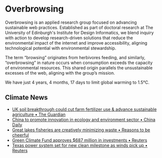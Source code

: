 # Overbrowsing

Overbrowsing is an applied research group focused on advancing sustainable web practices. Established as part of doctoral research at The University of Edinburgh's Institute for Design Informatics, we blend inquiry with action to develop research-driven solutions that reduce the environmental impact of the internet and improve accessibility, aligning technological potential with environmental stewardship.

The term “browsing” originates from herbivores feeding, and similarly, “overbrowsing” in nature occurs when consumption exceeds the capacity of environmental resources. This shared origin parallels the unsustainable excesses of the web, aligning with the group’s mission.

<!-- clock-time -->
We have just 4 years, 4 months, 17 days to limit global warming to 1.5°C.
<!-- /clock-time -->

## Climate News
<!-- clock-news -->
- [UK soil breakthrough could cut farm fertilizer use & advance sustainable agriculture • The Guardian](https://www.theguardian.com/environment/2025/feb/22/uk-soil-breakthrough-could-cut-farm-fertiliser-use-and-advance-sustainable-agriculture )
- [China to promote innovation in ecology and environment sector • China Daily](https://www.chinadaily.com.cn/a/202502/21/WS67b7dc97a310c240449d67dc.html )
- [Great lakes fisheries are creatively minimizing waste • Reasons to be cheerful ](https://reasonstobecheerful.world/great-lakes-fisheries-minimizing-waste/ )
- [Green Climate Fund approves $687 million in investments • Reuters](https://www.reuters.com/sustainability/sustainable-finance-reporting/green-climate-fund-approves-687-million-investments-2025-02-21/ )
- [Texas power system set for new clean milestone as winds pick up • Reuters](https://www.reuters.com/markets/commodities/texas-power-system-set-new-clean-milestone-winds-pick-up-maguire-2025-02-20/ )
<!-- /clock-news -->
